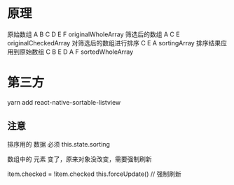 # 原理

原始数组              A  B C D E F     originalWholeArray
筛选后的数组          A    C   E       originalCheckedArray
对筛选后的数组进行排序 C    E   A       sortingArray
排序结果应用到原始数组 C  B E D A F     sortedWholeArray

# 第三方

yarn add react-native-sortable-listview

## 注意 
  排序用的 数据 必须 this.state.sorting  
  
  数组中的 元素 变了，原来对象没改变，需要强制刷新
  
  item.checked = !item.checked
  this.forceUpdate() // 强制刷新
